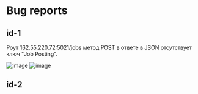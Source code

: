 # Bug reports

## id-1
Роут 162.55.220.72:5021/jobs метод POST в ответе в JSON отсутствует ключ "Job Posting".

![image](https://github.com/user-attachments/assets/c36d37c7-4507-4038-964c-d1f8f00205b2)
![image](https://github.com/user-attachments/assets/71e53559-4b95-46db-bdf2-817501d51633)

## id-2

